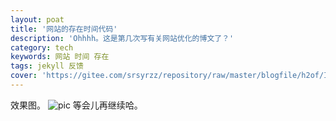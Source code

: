 ```yaml
---
layout: poat
title: '网站的存在时间代码'
description: 'Ohhhh。这是第几次写有关网站优化的博文了？'
category: tech
keywords: 网站 时间 存在
tags: jekyll 反馈
cover: 'https://gitee.com/srsyrzz/repository/raw/master/blogfile/h2of/IMG_20180628_213338.png'
---
```

效果图。
![pic](https://gitee.com/srsyrzz/repository/raw/master/blogfile/h2of/IMG_20180628_213338.png)
等会儿再继续哈。

